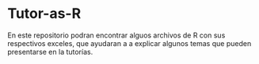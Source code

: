 # Tutor-as-R
En este repositorio podran encontrar alguos archivos de R con sus respectivos exceles, que ayudaran a a explicar algunos temas que pueden presentarse en la tutorías. 
